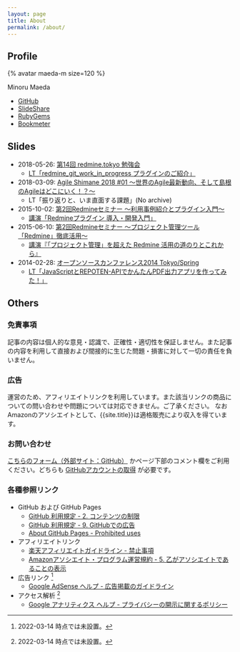 ```yaml
---
layout: page
title: About
permalink: /about/
---
```


## Profile

{% avatar maeda-m size=120 %}

Minoru Maeda

* [GitHub](https://github.com/maeda-m)
* [SlideShare](https://www.slideshare.net/minoru_maeda)
* [RubyGems](https://rubygems.org/profiles/maeda-m)
* [Bookmeter](https://bookmeter.com/users/1276435)

## Slides

* 2018-05-26: [第14回 redmine.tokyo 勉強会](https://redmine.tokyo/projects/shinared/wiki/%E7%AC%AC14%E5%9B%9E%E5%8B%89%E5%BC%B7%E4%BC%9A)
  * [LT「redmine_git_work_in_progress プラグインのご紹介」](https://www.beautiful.ai/deck/-LDKuGSHOtMwIYkFMBCG/redmine_git_work_in_progress)
* 2018-03-09: [Agile Shimane 2018 #01 〜世界のAgile最新動向、そして島根のAgileはどこにいく！？〜](https://connpass.com/event/80079/)
  * LT「振り返りと、いま直面する課題」(No archive)
* 2015-10-02: [第2回Redmineセミナー 〜利用事例紹介とプラグイン入門〜](https://itradar.doorkeeper.jp/events/30283)
  * [講演「Redmineプラグイン 導入・開発入門」](https://www.slideshare.net/minoru_maeda/redmine-53528222)
* 2015-06-10: [第2回Redmineセミナー 〜プロジェクト管理ツール「Redmine」徹底活用〜](https://itradar.doorkeeper.jp/events/25799)
  * [講演『「プロジェクト管理」を超えた Redmine 活用の道のりとこれから』](https://www.slideshare.net/minoru_maeda/redmine-49256040)
* 2014-02-28: [オープンソースカンファレンス2014 Tokyo/Spring](https://www.ospn.jp/osc2014-spring/modules/article/a4.html)
  * [LT「JavaScriptとREPOTEN-APIでかんたんPDF出力アプリを作ってみた！」](https://www.slideshare.net/minoru_maeda/java-scriptrepoten-apipdf)

## Others

### 免責事項

記事の内容は個人的な意見・認識で、正確性・適切性を保証しません。また記事の内容を利用して直接および間接的に生じた問題・損害に対して一切の責任を負いません。

### 広告

運営のため、アフィリエイトリンクを利用しています。また該当リンクの商品についての問い合わせや問題については対応できません。ご了承ください。
なおAmazonのアソシエイトとして、{{site.title}}は適格販売により収入を得ています。

### お問い合わせ

[こちらのフォーム（外部サイト：GitHub）](https://github.com/maeda-m/maeda-m.github.io/issues/new?assignees=maeda-m&labels=contact&template=contact.md&title=) かページ下部のコメント欄をご利用ください。どちらも [GitHubアカウントの取得](https://docs.github.com/ja/get-started) が必要です。

### 各種参照リンク

* GitHub および GitHub Pages
  * [GitHub 利用規定 - 2. コンテンツの制限](https://docs.github.com/ja/github/site-policy/github-acceptable-use-policies#2-content-restrictions)
  * [GitHub 利用規定 - 9. GitHubでの広告](https://docs.github.com/ja/github/site-policy/github-acceptable-use-policies#9-advertising-on-github)
  * [About GitHub Pages - Prohibited uses](https://docs.github.com/ja/pages/getting-started-with-github-pages/about-github-pages#prohibited-uses)
* アフィリエイトリンク
  * [楽天アフィリエイトガイドライン - 禁止事項](https://affiliate.rakuten.co.jp/guides/help/)
  * [Amazonアソシエイト・プログラム運営規約 - 5. 乙がアソシエイトであることの表示](https://affiliate.amazon.co.jp/help/operating/agreement)
* 広告リンク [^1]
  * [Google AdSense ヘルプ - 広告掲載のガイドライン](https://support.google.com/adsense/answer/1346295?hl=ja)
* アクセス解析 [^1]
  * [Google アナリティクス ヘルプ - プライバシーの開示に関するポリシー](https://support.google.com/analytics/answer/7318509)

[^1]:2022-03-14 時点では未設置。
